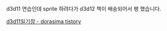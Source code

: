 d3d11 연습인데 sprite 하려다가 d3d12 책이 배송되어서 팽 했습니다.


[d3d11일기장 - dorasima tistory](https://dorasima.tistory.com/37)
